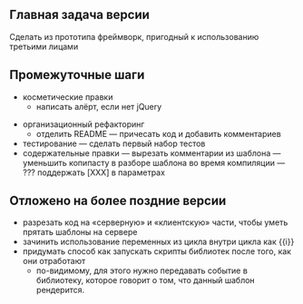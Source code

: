 Главная задача версии
---------------------
Cделать из прототипа фреймворк, пригодный к использованию третьими лицами

Промежуточные шаги
------------------
+ косметические правки
    + написать алёрт, если нет jQuery
- организационный рефакторинг
    + отделить README
    — причесать код и добавить комментариев
- тестирование
    — сделать первый набор тестов
- содержательные правки
    — вырезать комментарии из шаблона
    — уменьшить копипасту в разборе шаблона во время компиляции
    — ??? поддержать [XXX] в параметрах

Отложено на более поздние версии
--------------------------------
- разрезать код на «серверную» и «клиентскую» части, чтобы уметь прятать шаблоны на сервере
- зачинить использование переменных из цикла внутри цикла как {{i}}
- придумать способ как запускать скрипты библиотек после того, как они отработают
    - по-видимому, 
        для этого нужно передавать событие в библиотеку, 
        которое говорит о том, что данный шаблон рендерится.
